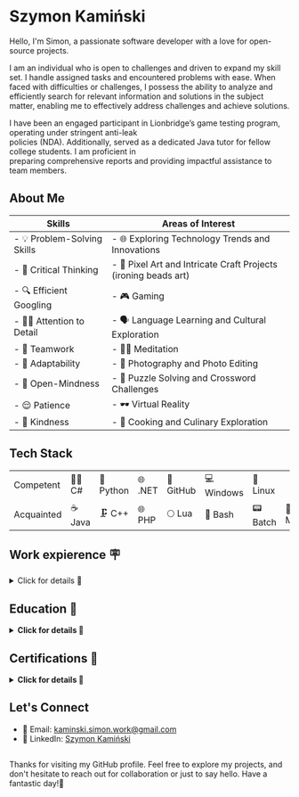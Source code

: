 
# Szymon Kamiński
<!-- Introduction -->
Hello, I'm Simon, a passionate software developer with a love for open-source projects.  

I am an individual who is open to challenges and driven to expand my skill set. I handle assigned tasks and encountered problems with ease. When faced with difficulties or challenges, I possess the ability to analyze and efficiently search for relevant information and solutions in the subject matter, enabling me to effectively address challenges and achieve solutions.

I have been an engaged participant in Lionbridge’s game testing program, operating under stringent anti-leak  
policies (NDA). Additionally, served as a dedicated Java tutor for fellow college students. I am proficient in  
preparing comprehensive reports and providing impactful assistance to team members.

<!-- About Me -->
## About Me

| Skills                                 | Areas of Interest                            |
|----------------------------------------|----------------------------------------------|
| - 💡 Problem-Solving Skills            | - 🌐 Exploring Technology Trends and Innovations |
| - 🤔 Critical Thinking                | - 🎨 Pixel Art and Intricate Craft Projects (ironing beads art) |
| - 🔍 Efficient Googling           | - 🎮 Gaming                                    |
| - 🕵️‍♂️ Attention to Detail        | - 🗣️ Language Learning and Cultural Exploration |
| - 👥 Teamwork                          | - 🧘‍♂️ Meditation                            |
| - 🌟 Adaptability                      |- 🌄 Photography and Photo Editing|
| - 🌈 Open-Mindness                   | - 🧩 Puzzle Solving and Crossword Challenges |
| - 😌 Patience                          |  - 🕶️ Virtual Reality                                            |
| - 💖 Kindness                          | - 🍳 Cooking and Culinary Exploration  |

<!-- My Tech Stack -->
## Tech Stack
|          |          |         |           |         |         |         |         |         |
|----------|----------|---------|-----------|---------|---------|---------|---------|---------|
| Competent| 👨‍💻 C#  | 🐍 Python | 🌐 .NET  | 🐙 GitHub | 💻 Windows | 🐧 Linux |
| Acquainted| ☕ Java   | 🗜️ C++   | 🌐 PHP  | 🌕 Lua    | 💬 Bash    | 📟 Batch  | 🐬 MySQL  | 🍃 MongoDB |



## Work expierence 🪧
<details>
<summary>
Click for details 📜
</summary>

#### #️⃣ 2KMM Sp. z o.o. - Katowice, Poland
 #### ➕ Application Developer, Freelance (Sept. 2022 - Nov. 2022)
- Developed a Vue.js v2 component according to provided guidelines and specifications, ensuring adherence to coding practices and the universal project structure within the company, supporting code consistency and maintainability.
- Technologies used: Vue.js v2, TypeScript, Axios, Vuex, SCSS, Vuetify, Git, Code-Review

#### #️⃣ 2KMM Sp. z o.o. - Katowice, Poland
#### ➕ Software Developer, Internship (Jul. 2021 - Sept. 2021)
- Developed data analysis software focused on examining and presenting differences within clinical trials' data through well-structured and formatted Excel output.
- Technologies used: C#, WPF .NET, EPPlus, File I/O, Text Parsing, Excel Manipulation, User Interface Design, Documentation (LaTeX), Code-Review

#### #️⃣ City Hall of Sosnowiec - Sosnowiec, Poland
#### ➕ IT Specialist, Apprenticeship (May 2017)

</details>

## Education 📖


<details>
<summary><strong>Click for details 📜</strong></summary>

#### #️⃣ Faculty of Science and Technology, the University of Silesia in Katowice
##### Expected graduation: Mar. 2024
- Degree: Bachelor of Engineering (B.Eng.) in Computer Science
- Specialization: IT Systems' Engineering
- 2018 - 2024

#### #️⃣ Vocational Technical High School for Electronic and Information Technology
###### Zespół Szkół Elektronicznych i Informatycznych w Sosnowcu
- Program: Computer Science
- 2014 - 2018

<!-- Add more education entries if needed -->

</details>

## Certifications 📑

<details>
<summary><strong>Click for details 📜</strong></summary>

#### ➕ **Academic Certificate in English: Level C1**
  - *University of Silesia in Katowice – Foreign language teaching centre*
  - Jan. 2020

#### ➕ **TOEIC® Bridge**
  - *Listening and reading score: 176 of 180 total*
  - Sept. 2018

#### ➕ **Certificate of competence, an IT technician**
  - **Certified Competencies:**
    - E. 12. Assembly and operation of personal computers and external devices
    - E. 13. Designing of local computer networks and network administration
    - E. 14. Creation of web applications and databases and database administration
  - Sept. 2018

</details>

<!-- Let's Connect -->
## Let's Connect
- 📧 Email: kaminski.simon.work@gmail.com
- 💬 LinkedIn: [Szymon Kamiński](https://www.linkedin.com/in/szy-kaminski/)
<!-- 🗙  X/Twitter: [@Twitter](https://twitter.com/Twitter) -->

##  
<!-- Have a Nice Day -->
Thanks for visiting my GitHub profile. Feel free to explore my projects, and don't hesitate to reach out for collaboration or just to say hello. Have a fantastic day!🚀
